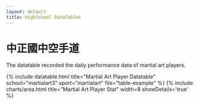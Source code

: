 ```yaml
---
layout: default
title: HighSchool DataTables
---
```


<!-- Page Heading -->
<h1 class="h3 mb-2 text-gray-800">中正國中空手道</h1>
<p class="mb-4">The datatable recorded the daily performance data of martial art players.</p>

{% include datatable.html title="Martial Art Player Datatable" school="martialart3" sport="martialart" file="table-example" %}
{% include charts/area.html title="Martial Art Player Stat" width=8 showDetails='true' %}
